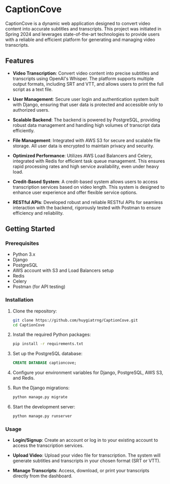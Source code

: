 # CaptionCove

CaptionCove is a dynamic web application designed to convert video content into accurate subtitles and transcripts. This project was initiated in Spring 2024 and leverages state-of-the-art technologies to provide users with a reliable and efficient platform for generating and managing video transcripts.

## Features

- **Video Transcription**: Convert video content into precise subtitles and transcripts using OpenAI's Whisper. The platform supports multiple output formats, including SRT and VTT, and allows users to print the full script as a text file.
  
- **User Management**: Secure user login and authentication system built with Django, ensuring that user data is protected and accessible only to authorized users.

- **Scalable Backend**: The backend is powered by PostgreSQL, providing robust data management and handling high volumes of transcript data efficiently.

- **File Management**: Integrated with AWS S3 for secure and scalable file storage. All user data is encrypted to maintain privacy and security.

- **Optimized Performance**: Utilizes AWS Load Balancers and Celery, integrated with Redis for efficient task queue management. This ensures rapid processing rates and high service availability, even under heavy load.

- **Credit-Based System**: A credit-based system allows users to access transcription services based on video length. This system is designed to enhance user experience and offer flexible service options.

- **RESTful APIs**: Developed robust and reliable RESTful APIs for seamless interaction with the backend, rigorously tested with Postman to ensure efficiency and reliability.

## Getting Started

### Prerequisites

- Python 3.x
- Django
- PostgreSQL
- AWS account with S3 and Load Balancers setup
- Redis
- Celery
- Postman (for API testing)

### Installation

1. Clone the repository:

   ```bash
   git clone https://github.com/huygiatrng/CaptionCove.git
   cd CaptionCove
   ```

2. Install the required Python packages:

   ```bash
   pip install -r requirements.txt
   ```

3. Set up the PostgreSQL database:

   ```sql
   CREATE DATABASE captioncove;
   ```

4. Configure your environment variables for Django, PostgreSQL, AWS S3, and Redis.

5. Run the Django migrations:

   ```bash
   python manage.py migrate
   ```

6. Start the development server:

   ```bash
   python manage.py runserver
   ```

### Usage

- **Login/Signup**: Create an account or log in to your existing account to access the transcription services.
  
- **Upload Video**: Upload your video file for transcription. The system will generate subtitles and transcripts in your chosen format (SRT or VTT).
  
- **Manage Transcripts**: Access, download, or print your transcripts directly from the dashboard.
